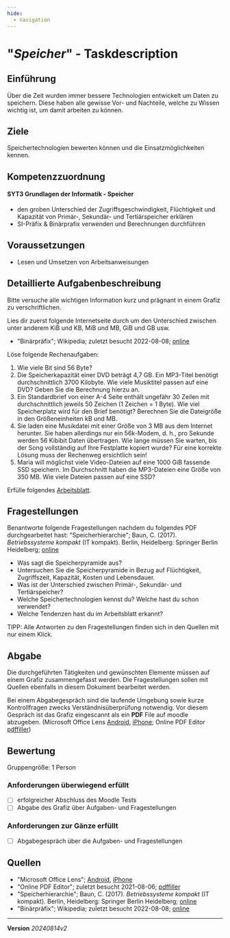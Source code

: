 ```yaml
---
hide:
  - navigation
---
```


# "*Speicher*" - Taskdescription

## Einführung

Über die Zeit wurden immer bessere Technologien entwickelt um Daten zu speichern. Diese haben alle gewisse Vor- und Nachteile, welche zu Wissen wichtig ist, um damit arbeiten zu können.

## Ziele

Speichertechnologien bewerten können und die Einsatzmöglichkeiten kennen.


## Kompetenzzuordnung

#### SYT3 Grundlagen der Informatik - Speicher

* den groben Unterschied der Zugriffsgeschwindigkeit, Flüchtigkeit und Kapazität von Primär-, Sekundär- und Tertiärspeicher erklären
* SI-Präfix & Binärprafix verwenden und Berechnungen durchführen

## Voraussetzungen

* Lesen und Umsetzen von Arbeitsanweisungen

## Detaillierte Aufgabenbeschreibung
Bitte versuche alle wichtigen Information kurz und prägnant in einem Grafiz zu verschriftlichen.

Lies dir zuerst folgende Internetseite durch um den Unterschied zwischen unter anderem KiB und KB, MiB und MB, GiB und GB usw.

* "Binärpräfix"; Wikipedia; zuletzt besucht 2022-08-08; [online](https://de.wikipedia.org/wiki/Bin%C3%A4rpr%C3%A4fix)

Löse folgende Rechenaufgaben:

1. Wie viele Bit sind 56 Byte?
2. Die Speicherkapazität einer DVD beträgt 4,7 GB. Ein MP3-Titel benötigt durchschnittlich 3700 Kilobyte. Wie viele Musiktitel passen auf eine DVD? Geben Sie die Berechnung hierzu an.
3. Ein Standardbrief von einer A-4 Seite enthält ungefähr 30 Zeilen mit durchschnittlich jeweils 50 Zeichen (1 Zeichen = 1 Byte). Wie viel Speicherplatz wird für den Brief benötigt? Berechnen Sie die Dateigröße in den Größeneinheiten kB und MB.
4. Sie laden eine Musikdatei mit einer Größe von 3 MB aus dem Internet herunter. Sie haben allerdings nur ein 56k-Modem, d. h., pro Sekunde werden 56 Kibibit Daten übertragen. Wie lange müssen Sie warten, bis der Song vollständig auf Ihre Festplatte kopiert wurde? Für eine korrekte Lösung muss der Rechenweg ersichtlich sein!
5. Maria will möglichst viele Video-Dateien auf eine 1000 GiB fassende SSD speichern. Im Durchschnitt haben die MP3-Dateien eine Größe von 350 MB. Wie viele Dateien passen auf eine SSD?

Erfülle folgendes [Arbeitsblatt](https://github.com/TGM-HIT/syt-exercises/raw/main/docs/grundlagenDerInformatik_/sem03_Speicher/%C3%9Cbung%20-%20Speicher%20einordnen.docx).

## Fragestellungen

Benantworte folgende Fragestellungen nachdem du folgendes PDF durchgearbeitet hast: "Speicherhierarchie"; Baun, C. (2017). *Betriebssysteme kompakt* (IT kompakt). Berlin, Heidelberg: Springer Berlin Heidelberg; [online](https://elearning.tgm.ac.at/pluginfile.php/11035/mod_folder/content/0/Speicherhierarchie.pdf)

* Was sagt die Speicherpyramide aus?
* Untersuchen Sie die Speicherpyramide in Bezug auf Flüchtigkeit, Zugriffszeit, Kapazität, Kosten und Lebensdauer.
* Was ist der Unterschied zwischen Primär-, Sekundär- und Tertiärspeicher?
* Welche Speichertechnologien kennst du? Welche hast du schon verwendet?
* Welche Tendenzen hast du im Arbeitsblatt erkannt?


TIPP: Alle Antworten zu den Fragestellungen finden sich in den Quellen mit nur einem Klick.

## Abgabe
Die durchgeführten Tätigkeiten und gewünschten Elemente müssen auf einem Grafiz zusammengefasst werden. Die Fragestellungen sollen mit Quellen ebenfalls in diesem Dokument bearbeitet werden.

Bei einem Abgabegespräch sind die laufende Umgebung sowie kurze Kontrollfragen zwecks Verständnisüberprüfung notwendig. Vor diesem Gespräch ist das Grafiz eingescannt als ein **PDF** File auf moodle abzugeben. (Microsoft Office Lens [Android](https://play.google.com/store/apps/details?id=com.microsoft.office.officelens&hl=de_AT&gl=US), [iPhone](https://apps.apple.com/at/app/microsoft-office-lens-pdf-scan/id975925059); Online PDF Editor [pdffiller](https://www.pdffiller.com/de/))

## Bewertung
Gruppengröße: 1 Person
### Anforderungen **überwiegend erfüllt**
- [ ] erfolgreicher Abschluss des Moodle Tests
- [ ] Abgabe des Grafiz über Aufgaben- und Fragestellungen
### Anforderungen **zur Gänze erfüllt**
- [ ] Abgabegespräch über die Aufgaben- und Fragestellungen
## Quellen
* "Microsoft Office Lens";  [Android](https://play.google.com/store/apps/details?id=com.microsoft.office.officelens&hl=de_AT&gl=US), [iPhone](https://apps.apple.com/at/app/microsoft-office-lens-pdf-scan/id975925059)
* "Online PDF Editor"; zuletzt besucht 2021-08-06; [pdffiller](https://www.pdffiller.com/de/)
* "Speicherhierarchie"; Baun, C. (2017). *Betriebssysteme kompakt* (IT kompakt). Berlin, Heidelberg: Springer Berlin Heidelberg; [online](https://elearning.tgm.ac.at/pluginfile.php/11035/mod_folder/content/0/Speicherhierarchie.pdf)
* "Binärpräfix"; Wikipedia; zuletzt besucht 2022-08-08; [online](https://de.wikipedia.org/wiki/Bin%C3%A4rpr%C3%A4fix)

---
**Version**  *20240814v2*
